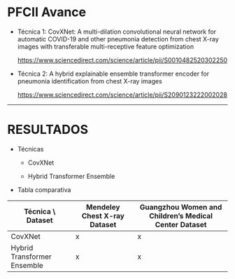 # PFCII Avance

- Técnica 1: CovXNet: A multi-dilation convolutional neural network for automatic COVID-19 and other pneumonia detection from chest X-ray images with transferable multi-receptive feature optimization

    https://www.sciencedirect.com/science/article/pii/S0010482520302250

- Técnica 2: A hybrid explainable ensemble transformer encoder for pneumonia identification from chest X-ray images

    https://www.sciencedirect.com/science/article/pii/S2090123222002028

---

# RESULTADOS

* Técnicas
    * CovXNet
      
    * Hybrid Transformer Ensemble
  
* Tabla comparativa

| Técnica \ Dataset           | Mendeley Chest X-ray Dataset | Guangzhou Women and Children’s Medical Center Dataset |
|-----------------------------|------------------------------|-------------------------------------------------------|
| CovXNet                     | x                            | x                                                     |
| Hybrid Transformer Ensemble | x                            | x                                                     |

